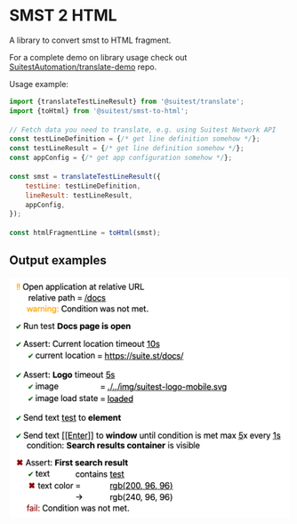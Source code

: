# SMST 2 HTML

A library to convert smst to HTML fragment.

For a complete demo on library usage check out [SuitestAutomation/translate-demo] repo.

Usage example:

```javascript
import {translateTestLineResult} from '@suitest/translate';
import {toHtml} from '@suitest/smst-to-html';

// Fetch data you need to translate, e.g. using Suitest Network API
const testLineDefinition = {/* get line definition somehow */};
const testLineResult = {/* get line definition somehow */};
const appConfig = {/* get app configuration somehow */};

const smst = translateTestLineResult({
    testLine: testLineDefinition,
    lineResult: testLineResult,
    appConfig,
});

const htmlFragmentLine = toHtml(smst);
```

## Output examples

![HTML output](./docs/html.png)

[SuitestAutomation/translate-demo]: https://github.com/SuitestAutomation/translate-demo
